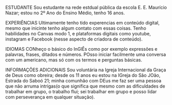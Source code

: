  ESTUDANTE
    Sou estudante na rede estdual pública da escola E. E. Maurício Nazar; estou no 2º Ano do Ensino Médio, tenho 16 anos.

 EXPERIÊNCIAS
    Ultimamente tenho tido experencias em conteúdo digital, mesmo que inicinte tenho algum contato com essas coisas.
Tenho habilidades no Canvas modo 1, e plataformas digitais como youtube, instagram e Facebook (nesse aspecto de criadora de conteúdo).

 IDIOMAS
   CONheço o básico do InGlÊs como por exemplo expressões e palavras, frases, ditados e números. POsso iniciar facilmente uma conversa com 
um americano, mas só com os termos e perguntas básicas.

INFORMAÇÔES ADICIONAIS
   Sou voluntária na Igreja Internacional da Graça de Deus como obreira; desde os 11 anos eu estou na IGreja do São JOão, Estrada do Saboó 21; 
   minha comunhão com DEus me faz ser uma pessoa que não arruma intrigas(o que significa que mesmo com as dificuldades de trabalhar em grupo, o trabalho
   flui; sei trabalhar em grupo e posso lidar com perseverança em qualquer situação).
   








